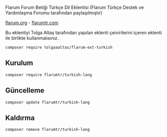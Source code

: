 Flarum Forum Betiği Türkçe Dil Eklentisi (Flarum Türkçe Destek ve Yardımlaşma Forumu tarafından paylaşılmıştır) 

<a href="flarum.org">flarum.org</a> - <a href="https://flarumtr.com">flarumtr.com</a>

Bu eklentiyi Tolga Altaş tarafından yapılan eklenti çeivirilerini içeren eklenti ile birlikte kullanmalısınız.

`composer require tolgaaaltas/flarum-ext-turkish` 

## Kurulum

`composer require flarumtr/turkish-lang`

## Güncelleme

`composer update flarumtr/turkish-lang`

## Kaldırma

`composer remove flarumtr/turkish-lang`
